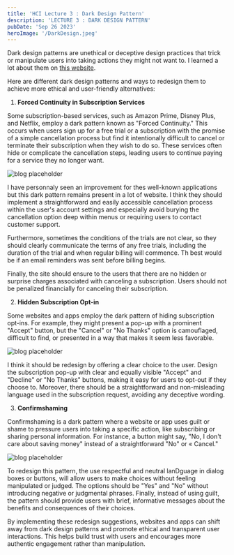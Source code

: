 ```yaml
---
title: 'HCI Lecture 3 : Dark Design Pattern'
description: 'LECTURE 3 : DARK DESIGN PATTERN'
pubDate: 'Sep 26 2023'
heroImage: '/DarkDesign.jpeg'
---
```


Dark design patterns are unethical or deceptive design practices that trick or manipulate users into taking actions they might not want to. I learned a lot about them on <a href="https://en.wikipedia.org/wiki/Dark_pattern">this website</a>. 

Here are different dark design patterns and ways to redesign them to achieve more ethical and user-friendly alternatives:


1. **Forced Continuity in Subscription Services**

Some subscription-based services, such as Amazon Prime, Disney Plus, and Netflix, employ a dark pattern known as "Forced Continuity." This occurs when users sign up for a free trial or a subscription with the promise of a simple cancellation process but find it intentionally difficult to cancel or terminate their subscription when they wish to do so. These services often hide or complicate the cancellation steps, leading users to continue paying for a service they no longer want.

![blog placeholder](/dark1.png)

I have personnaly seen an improvement for thes well-known applications but this dark pattern remains present in a lot of website. I think they should implement a straightforward and easily accessible cancellation process within the user's account settings and especially avoid burying the cancellation option deep within menus or requiring users to contact customer support.

Furthermore, sometimes the conditions of the trials are not clear, so they should clearly communicate the terms of any free trials, including the duration of the trial and when regular billing will commence. Th best would be if an email reminders was sent before billing begins.

Finally, the site should ensure to the users that there are no hidden or surprise charges associated with canceling a subscription. Users should not be penalized financially for canceling their subscription.


2. **Hidden Subscription Opt-in**

Some websites and apps employ the dark pattern of hiding subscription opt-ins. For example, they might present a pop-up with a prominent "Accept" button, but the "Cancel" or "No Thanks" option is camouflaged, difficult to find, or presented in a way that makes it seem less favorable. 

![blog placeholder](/Optin.png)

I think it should be redesign by offering a clear choice to the user. Design the subscription pop-up with clear and equally visible "Accept" and "Decline" or "No Thanks" buttons, making it easy for users to opt-out if they choose to.
Moreover, there should be a straightforward and non-misleading language used in the subscription request, avoiding any deceptive wording.


3. **Confirmshaming**

Confirmshaming is a dark pattern where a website or app uses guilt or shame to pressure users into taking a specific action, like subscribing or sharing personal information. For instance, a button might say, "No, I don't care about saving money" instead of a straightforward "No" or « Cancel."

![blog placeholder](/Confirmshaming.png)

To redesign this pattern, the use respectful and neutral lanDguage in dialog boxes or buttons, will allow users to make choices without feeling manipulated or judged. The options should be "Yes" and "No" without introducing negative or judgmental phrases.
Finally, instead of using guilt, the pattern should provide users with brief, informative messages about the benefits and consequences of their choices.

By implementing these redesign suggestions, websites and apps can shift away from dark design patterns and promote ethical and transparent user interactions. This helps build trust with users and encourages more authentic engagement rather than manipulation.